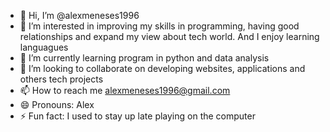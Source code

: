 - 👋 Hi, I’m @alexmeneses1996
- 👀 I’m interested in improving my skills in programming, having good relationships and expand my view about tech world. And I enjoy learning languagues
- 🌱 I’m currently learning program in python and data analysis
- 💞️ I’m looking to collaborate on developing websites, applications and others tech projects
- 📫 How to reach me alexmeneses1996@gmail.com
- 😄 Pronouns: Alex
- ⚡ Fun fact: I used to stay up late playing on the computer

<!---
alexmeneses1996/alexmeneses1996 is a ✨ special ✨ repository because its `README.md` (this file) appears on your GitHub profile.
You can click the Preview link to take a look at your changes.
--->
